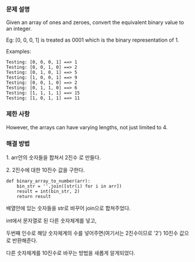 ### 문제 설명

Given an array of ones and zeroes, convert the equivalent binary value to an integer.

Eg: \[0, 0, 0, 1\] is treated as 0001 which is the binary representation of 1.

Examples:

```
Testing: [0, 0, 0, 1] ==> 1
Testing: [0, 0, 1, 0] ==> 2
Testing: [0, 1, 0, 1] ==> 5
Testing: [1, 0, 0, 1] ==> 9
Testing: [0, 0, 1, 0] ==> 2
Testing: [0, 1, 1, 0] ==> 6
Testing: [1, 1, 1, 1] ==> 15
Testing: [1, 0, 1, 1] ==> 11
```

### 제한 사항

However, the arrays can have varying lengths, not just limited to 4.

### 해결 방법

1\. arr안의 숫자들을 합쳐서 2진수 로 만들다.

2\. 2진수에 대한 10진수 값을 구한다.

```
def binary_array_to_number(arr):
    bin_str = ''.join([str(i) for i in arr])
    result = int(bin_str, 2)
    return result
```

배열안에 있는 숫자들을 str로 바꾸어 join으로 합쳐주었다.

int에서 문자열로 된 다른 숫자체계를 넣고,

두번째 인수로 해당 숫자체계의 수를 넣어주면(여기서는 2진수이므로 '2') 10진수 값으로 반환해준다.

다른 숫자체계를 10진수로 바꾸는 방법을 새롭게 알게되었다.